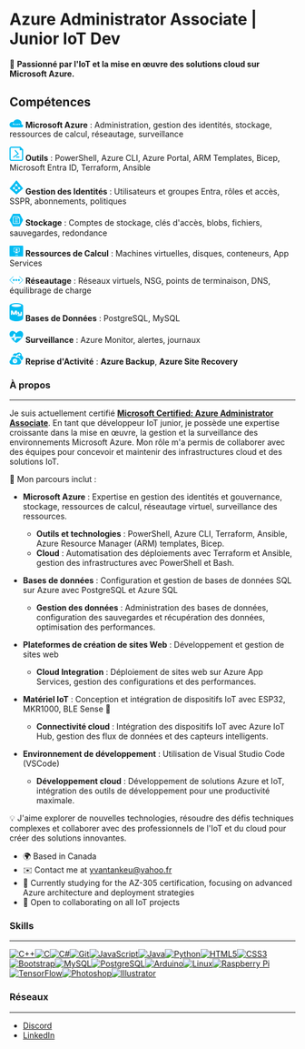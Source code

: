 Azure Administrator Associate | Junior IoT Dev
===================================================================================================================================


🌟 **Passionné par l'IoT et la mise en œuvre des solutions cloud sur Microsoft Azure.**


Compétences
-----------


<img src="https://github.com/Ensono/azure-vector-icons/blob/master/renders/microsoft-azure.png" alt="Microsoft Azure" width="24"/> **Microsoft Azure** : Administration, gestion des identités, stockage, ressources de calcul, réseautage, surveillance

<img src="https://github.com/Ensono/azure-vector-icons/blob/master/icons/PowerShell%20File.svg" alt="PowerShell" width="24"/> **Outils** : PowerShell, Azure CLI, Azure Portal, ARM Templates, Bicep, Microsoft Entra ID, Terraform, Ansible

<img src="https://github.com/Ensono/azure-vector-icons/blob/master/renders/azure-active-directory.png" alt="Identity Management" width="24"/> **Gestion des Identités** : Utilisateurs et groupes Entra, rôles et accès, SSPR, abonnements, politiques

<img src="https://github.com/Ensono/azure-vector-icons/blob/master/renders/storage-blob.png" alt="Storage" width="24"/> **Stockage** : Comptes de stockage, clés d'accès, blobs, fichiers, sauvegardes, redondance

<img src="https://github.com/Ensono/azure-vector-icons/blob/master/renders/virtual-machine.png" alt="Virtual Machines" width="24"/> **Ressources de Calcul** : Machines virtuelles, disques, conteneurs, App Services

<img src="https://github.com/Ensono/azure-vector-icons/blob/master/renders/network.png" alt="Network" width="24"/> **Réseautage** : Réseaux virtuels, NSG, points de terminaison, DNS, équilibrage de charge

<img src="https://github.com/Ensono/azure-vector-icons/blob/master/renders/mysql-database.png" alt="MySQL" width="24"/> **Bases de Données** : PostgreSQL, MySQL

<img src="https://github.com/Ensono/azure-vector-icons/blob/master/renders/health-monitoring.png" alt="Monitoring" width="24"/> **Surveillance** : Azure Monitor, alertes, journaux

<img src="https://github.com/Ensono/azure-vector-icons/blob/master/renders/backup-service.png" alt="Backup" width="24"/> **Reprise d'Activité** :  **Azure Backup**,
**Azure Site Recovery**


### À propos
--------------------

Je suis actuellement certifié [**Microsoft Certified: Azure Administrator Associate**](https://learn.microsoft.com/en-us/users/yvantankeu-0493/credentials/dfd6409c0da53467). En tant que développeur IoT junior, je possède une expertise croissante dans la mise en œuvre, la gestion et la surveillance des environnements Microsoft Azure. Mon rôle m'a permis de collaborer avec des équipes pour concevoir et maintenir des infrastructures cloud et des solutions IoT.

🚀 Mon parcours inclut :
- **Microsoft Azure** : Expertise en gestion des identités et gouvernance, stockage, ressources de calcul, réseautage virtuel, surveillance des ressources. 
  - **Outils et technologies** : PowerShell, Azure CLI, Terraform, Ansible, Azure Resource Manager (ARM) templates, Bicep.
  - **Cloud** : Automatisation des déploiements avec Terraform et Ansible, gestion des infrastructures avec PowerShell et Bash.

- **Bases de données** : Configuration et gestion de bases de données SQL sur Azure avec PostgreSQL et Azure SQL 
  - **Gestion des données** : Administration des bases de données, configuration des sauvegardes et récupération des données, optimisation des performances.

- **Plateformes de création de sites Web** : Développement et gestion de sites web 
  - **Cloud Integration** : Déploiement de sites web sur Azure App Services, gestion des configurations et des performances.

- **Matériel IoT** : Conception et intégration de dispositifs IoT avec ESP32, MKR1000, BLE Sense 📱
  - **Connectivité cloud** : Intégration des dispositifs IoT avec Azure IoT Hub, gestion des flux de données et des capteurs intelligents.

- **Environnement de développement** : Utilisation de Visual Studio Code (VSCode) 
  - **Développement cloud** : Développement de solutions Azure et IoT, intégration des outils de développement pour une productivité maximale.

💡 J'aime explorer de nouvelles technologies, résoudre des défis techniques complexes et collaborer avec des professionnels de l'IoT et du cloud pour créer des solutions innovantes.

* 🌍 Based in Canada
* ✉️ Contact me at [yvantankeu@yahoo.fr](mailto:yvantankeu@yahoo.fr)
* 🧠 Currently studying for the AZ-305 certification, focusing on advanced Azure architecture and deployment strategies
* 🤝 Open to collaborating on all IoT projects


### Skills 
--------------------
<p align="left">

<a href="https://docs.microsoft.com/en-us/cpp/?view=msvc-170" target="_blank" rel="noreferrer"><img src="https://raw.githubusercontent.com/danielcranney/readme-generator/main/public/icons/skills/cplusplus-colored.svg" width="36" height="36" alt="C++" /></a><a href="https://docs.microsoft.com/en-us/cpp/?view=msvc-170" target="_blank" rel="noreferrer"><img src="https://raw.githubusercontent.com/danielcranney/readme-generator/main/public/icons/skills/c-colored.svg" width="36" height="36" alt="C" /></a><a href="https://docs.microsoft.com/en-us/dotnet/csharp/" target="_blank" rel="noreferrer"><img src="https://raw.githubusercontent.com/danielcranney/readme-generator/main/public/icons/skills/csharp-colored.svg" width="36" height="36" alt="C#" /></a><a href="https://git-scm.com/" target="_blank" rel="noreferrer"><img src="https://raw.githubusercontent.com/danielcranney/readme-generator/main/public/icons/skills/git-colored.svg" width="36" height="36" alt="Git" /></a><a href="https://developer.mozilla.org/en-US/docs/Web/JavaScript" target="_blank" rel="noreferrer"><img src="https://raw.githubusercontent.com/danielcranney/readme-generator/main/public/icons/skills/javascript-colored.svg" width="36" height="36" alt="JavaScript" /></a><a href="https://www.oracle.com/java/" target="_blank" rel="noreferrer"><img src="https://raw.githubusercontent.com/danielcranney/readme-generator/main/public/icons/skills/java-colored.svg" width="36" height="36" alt="Java" /></a><a href="https://www.python.org/" target="_blank" rel="noreferrer"><img src="https://raw.githubusercontent.com/danielcranney/readme-generator/main/public/icons/skills/python-colored.svg" width="36" height="36" alt="Python" /></a><a href="https://developer.mozilla.org/en-US/docs/Glossary/HTML5" target="_blank" rel="noreferrer"><img src="https://raw.githubusercontent.com/danielcranney/readme-generator/main/public/icons/skills/html5-colored.svg" width="36" height="36" alt="HTML5" /></a><a href="https://www.w3.org/TR/CSS/#css" target="_blank" rel="noreferrer"><img src="https://raw.githubusercontent.com/danielcranney/readme-generator/main/public/icons/skills/css3-colored.svg" width="36" height="36" alt="CSS3" /></a><a href="https://getbootstrap.com/" target="_blank" rel="noreferrer"><img src="https://raw.githubusercontent.com/danielcranney/readme-generator/main/public/icons/skills/bootstrap-colored.svg" width="36" height="36" alt="Bootstrap" /></a><a href="https://www.mysql.com/" target="_blank" rel="noreferrer"><img src="https://raw.githubusercontent.com/danielcranney/readme-generator/main/public/icons/skills/mysql-colored.svg" width="36" height="36" alt="MySQL" /></a><a href="https://www.postgresql.org/" target="_blank" rel="noreferrer"><img src="https://raw.githubusercontent.com/danielcranney/readme-generator/main/public/icons/skills/postgresql-colored.svg" width="36" height="36" alt="PostgreSQL" /></a><a href="https://store.arduino.cc/?gclid=Cj0KCQjw2eilBhCCARIsAG0Pf8uueBifykWcsSS4LPESeGQfxGVKJYnzV7bz471XfknQJy_1VINVWM8aAkLtEALw_wcB" target="_blank" rel="noreferrer"><img src="https://raw.githubusercontent.com/danielcranney/readme-generator/main/public/icons/skills/arduino-colored.svg" width="36" height="36" alt="Arduino" /></a><a href="https://www.linux.org" target="_blank" rel="noreferrer"><img src="https://raw.githubusercontent.com/danielcranney/readme-generator/main/public/icons/skills/linux-colored.svg" width="36" height="36" alt="Linux" /></a><a href="https://www.raspberrypi.org/" target="_blank" rel="noreferrer"><img src="https://raw.githubusercontent.com/danielcranney/readme-generator/main/public/icons/skills/raspberrypi-colored.svg" width="36" height="36" alt="Raspberry Pi" /></a><a href="https://www.tensorflow.org/" target="_blank" rel="noreferrer"><img src="https://raw.githubusercontent.com/danielcranney/readme-generator/main/public/icons/skills/tensorflow-colored.svg" width="36" height="36" alt="TensorFlow" /></a><a href="https://www.adobe.com/uk/products/photoshop.html" target="_blank" rel="noreferrer"><img src="https://raw.githubusercontent.com/danielcranney/readme-generator/main/public/icons/skills/photoshop-colored-dark.svg" width="36" height="36" alt="Photoshop" /></a><a href="https://www.adobe.com/uk/products/illustrator.html" target="_blank" rel="noreferrer"><img src="https://raw.githubusercontent.com/danielcranney/readme-generator/main/public/icons/skills/illustrator-colored-dark.svg" width="36" height="36" alt="Illustrator" /></a>
                    </p>
                    
### Réseaux 
--------------
- [Discord](https://discord.com/users/yvantankeu)
- [LinkedIn](https://www.linkedin.com/in/yvan-tankeu-ab029a129/)
